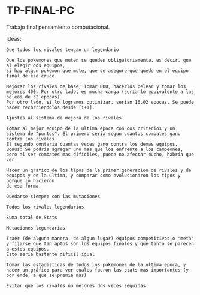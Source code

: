 # TP-FINAL-PC

Trabajo final pensamiento computacional. 

Ideas:

    Que todos los rivales tengan un legendario

    Que los pokemones que muten se queden obligatoriamente, es decir, que al elegir dos equipos, 
    si hay algun pokemon que mute, que se asegure que quede en el equipo final de ese cruce.

    Mejorar los rivales de base; Tomar 800, hacerlos pelear y tomar los mejores 400. Por otro lado, es mucha carga (sería lo equivalente a las peleas de 32 epocas).
    Por otro lado, si lo logramos optimizar, serian 16.02 epocas. Se puede hacer recorriendolos desde [i+1].
    
    Ajustes al sistema de mejora de los rivales.
    
    Tomar al mejor equipo de la ultima epoca con dos criterios y un sistema de "puntos". El primero seria segun cuantos combates gano contra los rivales.
    El segundo contaria cuantas veces gano contra los demas equipos.
    Bonus: Se podría agregar uno mas que los enfrente a los campeones, pero al ser combates mas dificiles, puede no afectar mucho, habría que ver.

    Hacer un grafico de los tipos de la primer generacion de rivales y de equipos y de la ultima, y comparar como evolucionaron los tipos y porque lo hicieron
    de esa forma.

    Quedarse siempre con las mutaciones

    Todos los rivales legendarios

    Suma total de Stats

    Mutaciones legendarias

    Traer (de alguna manera, de algun lugar) equipos competitivos o "meta" y fijarse que tan aptos son los equipos finales y que tanto se parecen a estos equipos.
    Esto sería bastante dificil igual

    Tomar las estadisticas de todos los pokemones de la ultima epoca, y hacer un gráfico para ver cuales fueron las stats mas importantes (y por ende, a que se premia mas)

    Evitar que los rivales no mejores dos veces seguidas